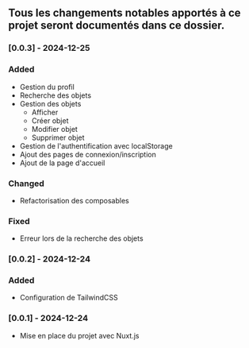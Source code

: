 ## Tous les changements notables apportés à ce projet seront documentés dans ce dossier.


### [0.0.3] - 2024-12-25

### Added
- Gestion du profil
- Recherche des objets
- Gestion des objets
  - Afficher
  - Créer objet
  - Modifier objet
  - Supprimer objet
- Gestion de l'authentification avec localStorage
- Ajout des pages de connexion/inscription
- Ajout de la page d'accueil

### Changed
- Refactorisation des composables

### Fixed
- Erreur lors de la recherche des objets


### [0.0.2] - 2024-12-24

### Added
- Configuration de TailwindCSS


### [0.0.1] - 2024-12-24
- Mise en place du projet avec Nuxt.js